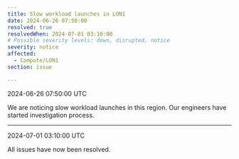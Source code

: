 ```yaml
---
title: Slow workload launches in LON1
date: 2024-06-26 07:50:00
resolved: true
resolvedWhen: 2024-07-01 03:10:00
# Possible severity levels: down, disrupted, notice
severity: notice 
affected:
  - Compute/LON1
section: issue

---
```


2024-06-26 07:50:00 UTC

We are noticing slow workload launches in this region. Our engineers have started investigation process.

---

2024-07-01 03:10:00 UTC

All issues have now been resolved.
